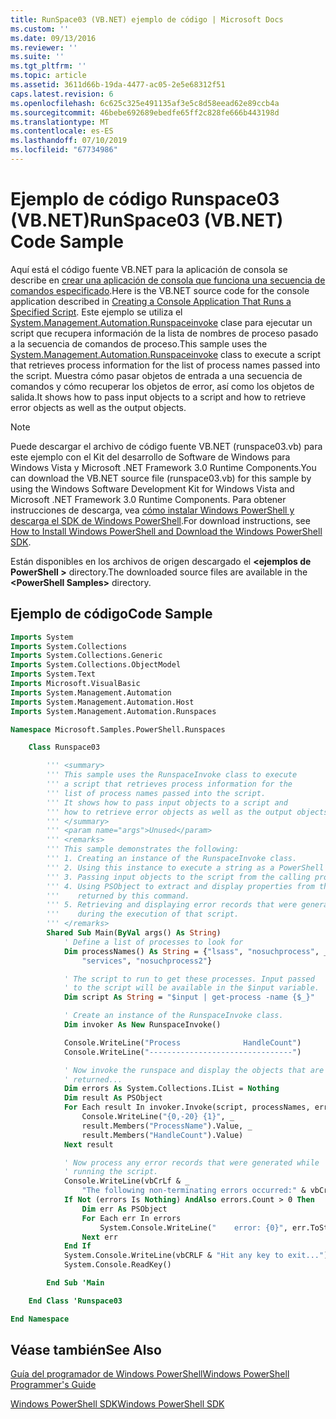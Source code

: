 ```yaml
---
title: RunSpace03 (VB.NET) ejemplo de código | Microsoft Docs
ms.custom: ''
ms.date: 09/13/2016
ms.reviewer: ''
ms.suite: ''
ms.tgt_pltfrm: ''
ms.topic: article
ms.assetid: 3611d66b-19da-4477-ac05-2e5e68312f51
caps.latest.revision: 6
ms.openlocfilehash: 6c625c325e491135af3e5c8d58eead62e89ccb4a
ms.sourcegitcommit: 46bebe692689ebedfe65ff2c828fe666b443198d
ms.translationtype: MT
ms.contentlocale: es-ES
ms.lasthandoff: 07/10/2019
ms.locfileid: "67734986"
---
```

# <a name="runspace03-vbnet-code-sample"></a><span data-ttu-id="1e393-102">Ejemplo de código Runspace03 (VB.NET)</span><span class="sxs-lookup"><span data-stu-id="1e393-102">RunSpace03 (VB.NET) Code Sample</span></span>

<span data-ttu-id="1e393-103">Aquí está el código fuente VB.NET para la aplicación de consola se describe en [crear una aplicación de consola que funciona una secuencia de comandos especificado](fd).</span><span class="sxs-lookup"><span data-stu-id="1e393-103">Here is the VB.NET source code for the console application described in [Creating a Console Application That Runs a Specified Script](fd).</span></span> <span data-ttu-id="1e393-104">Este ejemplo se utiliza el [System.Management.Automation.Runspaceinvoke](/dotnet/api/System.Management.Automation.RunspaceInvoke) clase para ejecutar un script que recupera información de la lista de nombres de proceso pasado a la secuencia de comandos de proceso.</span><span class="sxs-lookup"><span data-stu-id="1e393-104">This sample uses the [System.Management.Automation.Runspaceinvoke](/dotnet/api/System.Management.Automation.RunspaceInvoke) class to execute a script that retrieves process information for the list of process names passed into the script.</span></span> <span data-ttu-id="1e393-105">Muestra cómo pasar objetos de entrada a una secuencia de comandos y cómo recuperar los objetos de error, así como los objetos de salida.</span><span class="sxs-lookup"><span data-stu-id="1e393-105">It shows how to pass input objects to a script and how to retrieve error objects as well as the output objects.</span></span>

> [!NOTE]
> <span data-ttu-id="1e393-106">Puede descargar el archivo de código fuente VB.NET (runspace03.vb) para este ejemplo con el Kit del desarrollo de Software de Windows para Windows Vista y Microsoft .NET Framework 3.0 Runtime Components.</span><span class="sxs-lookup"><span data-stu-id="1e393-106">You can download the VB.NET source file (runspace03.vb) for this sample by using the Windows Software Development Kit for Windows Vista and Microsoft .NET Framework 3.0 Runtime Components.</span></span> <span data-ttu-id="1e393-107">Para obtener instrucciones de descarga, vea [cómo instalar Windows PowerShell y descarga el SDK de Windows PowerShell](/powershell/developer/installing-the-windows-powershell-sdk).</span><span class="sxs-lookup"><span data-stu-id="1e393-107">For download instructions, see [How to Install Windows PowerShell and Download the Windows PowerShell SDK](/powershell/developer/installing-the-windows-powershell-sdk).</span></span>
>
> <span data-ttu-id="1e393-108">Están disponibles en los archivos de origen descargado el  **\<ejemplos de PowerShell >** directory.</span><span class="sxs-lookup"><span data-stu-id="1e393-108">The downloaded source files are available in the **\<PowerShell Samples>** directory.</span></span>

## <a name="code-sample"></a><span data-ttu-id="1e393-109">Ejemplo de código</span><span class="sxs-lookup"><span data-stu-id="1e393-109">Code Sample</span></span>

```vb
Imports System
Imports System.Collections
Imports System.Collections.Generic
Imports System.Collections.ObjectModel
Imports System.Text
Imports Microsoft.VisualBasic
Imports System.Management.Automation
Imports System.Management.Automation.Host
Imports System.Management.Automation.Runspaces

Namespace Microsoft.Samples.PowerShell.Runspaces

    Class Runspace03

        ''' <summary>
        ''' This sample uses the RunspaceInvoke class to execute
        ''' a script that retrieves process information for the
        ''' list of process names passed into the script.
        ''' It shows how to pass input objects to a script and
        ''' how to retrieve error objects as well as the output objects.
        ''' </summary>
        ''' <param name="args">Unused</param>
        ''' <remarks>
        ''' This sample demonstrates the following:
        ''' 1. Creating an instance of the RunspaceInvoke class.
        ''' 2. Using this instance to execute a string as a PowerShell script.
        ''' 3. Passing input objects to the script from the calling program.
        ''' 4. Using PSObject to extract and display properties from the objects
        '''    returned by this command.
        ''' 5. Retrieving and displaying error records that were generated
        '''    during the execution of that script.
        ''' </remarks>
        Shared Sub Main(ByVal args() As String)
            ' Define a list of processes to look for
            Dim processNames() As String = {"lsass", "nosuchprocess", _
                "services", "nosuchprocess2"}

            ' The script to run to get these processes. Input passed
            ' to the script will be available in the $input variable.
            Dim script As String = "$input | get-process -name {$_}"

            ' Create an instance of the RunspaceInvoke class.
            Dim invoker As New RunspaceInvoke()

            Console.WriteLine("Process              HandleCount")
            Console.WriteLine("--------------------------------")

            ' Now invoke the runspace and display the objects that are
            ' returned...
            Dim errors As System.Collections.IList = Nothing
            Dim result As PSObject
            For Each result In invoker.Invoke(script, processNames, errors)
                Console.WriteLine("{0,-20} {1}", _
                result.Members("ProcessName").Value, _
                result.Members("HandleCount").Value)
            Next result

            ' Now process any error records that were generated while
            ' running the script.
            Console.WriteLine(vbCrLf & _
                "The following non-terminating errors occurred:" & vbCrLf)
            If Not (errors Is Nothing) AndAlso errors.Count > 0 Then
                Dim err As PSObject
                For Each err In errors
                    System.Console.WriteLine("    error: {0}", err.ToString())
                Next err
            End If
            System.Console.WriteLine(vbCRLF & "Hit any key to exit...")
            System.Console.ReadKey()

        End Sub 'Main

    End Class 'Runspace03

End Namespace
```

<!-- TODO!!!: [!code-csharp[Runspace03.vb](../../powershell-sdk-samples/SDK-2.0/vb/Runspace01/Runspace03.vb#L09-L83 "Runspace03.vb")] -->

## <a name="see-also"></a><span data-ttu-id="1e393-110">Véase también</span><span class="sxs-lookup"><span data-stu-id="1e393-110">See Also</span></span>

[<span data-ttu-id="1e393-111">Guía del programador de Windows PowerShell</span><span class="sxs-lookup"><span data-stu-id="1e393-111">Windows PowerShell Programmer's Guide</span></span>](./windows-powershell-programmer-s-guide.md)

[<span data-ttu-id="1e393-112">Windows PowerShell SDK</span><span class="sxs-lookup"><span data-stu-id="1e393-112">Windows PowerShell SDK</span></span>](../windows-powershell-reference.md)